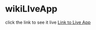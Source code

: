 # wikiLIveApp

click the link to see it live [Link to Live App](https://pratibha1897.github.io/wikiLIveApp/)

